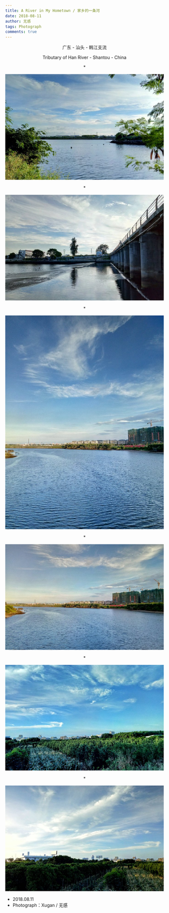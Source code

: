 ```yaml
---
title: A River in My Hometown / 家乡的一条河
date: 2018-08-11
author: 无感
tags: Photograph
comments: true
---
```


<p style="text-align:center;">广东 - 汕头 - 韩江支流</p>

<p style="text-align:center;">Tributary of Han River  - Shantou - China</p>

<p style="text-align:center;">*</p>

<center><img src="/images/20180811River/20180811River_0.jpg"></img></center>

<!--more-->

<p style="text-align:center;">*</p>

<center><img src="/images/20180811River/20180811River_1.jpg"></img></center>

<p style="text-align:center;">*</p>

<center><img src="/images/20180811River/20180811River_2.jpg"></img></center>

<p style="text-align:center;">*</p>

<center><img src="/images/20180811River/20180811River_3.jpg"></img></center>

<p style="text-align:center;">*</p>

<center><img src="/images/20180811River/20180811River_4.jpg"></img></center>

<p style="text-align:center;">*</p>

<center><img src="/images/20180811River/20180811River_5.jpg"></img></center>




- 2018.08.11
- Photograph：Xugan / 无感